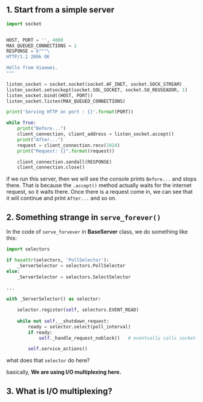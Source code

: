 ## 1. Start from a simple server

```python
import socket


HOST, PORT = '', 4000
MAX_QUEUED_CONNECTIONS = 1
RESPONSE = b"""\
HTTP/1.1 200k OK

Hello from Xiaowei.
"""

listen_socket = socket.socket(socket.AF_INET, socket.SOCK_STREAM)
listen_socket.setsockopt(socket.SOL_SOCKET, socket.SO_REUSEADDR, 1)
listen_socket.bind((HOST, PORT))
listen_socket.listen(MAX_QUEUED_CONNECTIONS)

print('Serving HTTP on port : {}'.format(PORT))

while True:
	print("Before...")
	client_connection, client_address = listen_socket.accept()
	print("After...")
	request = client_connection.recv(1024)
	print("Request: {}".format(request))

	client_connection.sendall(RESPONSE)
	client_connection.close()
```

if we run this server, then we will see the console prints `Before...` and stops there. That is because the `.accept()` method actually waits for the internet request, so it waits there. Once there is a request come in, we can see that it will continue and print `After...` and so on.


## 2. Something strange in `serve_forever()`

In the code of `serve_forvever` in **BaseServer** class, we do something like this:

```python
import selectors

if hasattr(selectors, 'PollSelector'):
    _ServerSelector = selectors.PollSelector
else:
    _ServerSelector = selectors.SelectSelector
    
...

with _ServerSelector() as selector:

    selector.register(self, selectors.EVENT_READ)
   
    while not self.__shutdown_request:
        ready = selector.select(poll_interval)       
        if ready:
            self._handle_request_noblock()   # eventually calls socket.accept() method

        self.service_actions()
```

what does that `selector` do here?

basically, **We are using I/O multiplexing here.**


## 3. What is I/O multiplexing?





